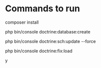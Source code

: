 # Commands to run
composer install

php bin/console doctrine:database:create

php bin/console doctrine:sch:update --force

php bin/console doctrine:fix:load

y
